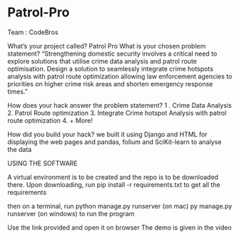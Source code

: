 # Patrol-Pro
Team : CodeBros

What’s your project called? 
Patrol Pro
What is your chosen problem
statement?
“Strengthening domestic security involves a critical need to explore solutions that utilise crime data
analysis and patrol route optimisation. Design a solution to seamlessly integrate crime hotspots analysis with patrol route optimization allowing law enforcement agencies to priorities on higher crime risk areas and shorten emergency response times.”


How does your hack answer the
problem statement?
1 . Crime Data Analysis
2. Patrol Route optimization
3. Integrate Crime hotspot Analysis with patrol route optimization 
4. + More! 


How did you build your hack?
we built it using Django and HTML for displaying the web pages and pandas, folium and SciKit-learn to analyse the data


USING THE SOFTWARE

A virtual environment is to be created and the repo is to be downloaded there. Upon downloading, run
pip install -r requirements.txt
to get all the requirements

then on a terminal, run 
python manage.py runserver (on mac)
py manage.py runserver (on windows)
to run the program

Use the link provided and open it on browser
The demo is given in the video
